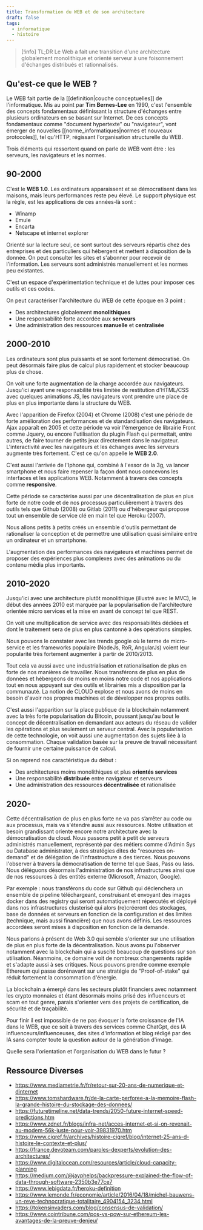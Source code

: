 ```yaml
---
title: Transformation du WEB et de son architecture
draft: false
tags:
  - informatique
  - histoire
---
```


> [!info] TL;DR
> Le Web a fait une transition d'une architecture globalement monolithique et orienté serveur à une foisonnement d'échanges distribués et rationnalisés.

## Qu'est-ce que le WEB ?

Le WEB fait partie de la [[definition|couche conceptuelles]] de l'informatique. Mis au point par **Tim Bernes-Lee** en 1990, c'est l'ensemble des concepts fondamentaux définissant la structure d'échanges entre plusieurs ordinateurs en se basant sur Internet. De ces concepts fondamentaux comme "document hypertexte" ou "navigateur", vont émerger de nouvelles [[norme_informatiques|normes et  nouveaux protocoles]], tel qu'HTTP, régissant l'organisation structurelle du WEB.

Trois éléments qui ressortent quand on parle de WEB vont être : les serveurs, les navigateurs et les normes.

## 90-2000

C'est le **WEB 1.0**. Les ordinateurs apparaissent et se démocratisent dans les maisons, mais leurs performances reste peu élevé. Le support physique est la règle, est les applications de ces années-là sont :

- Winamp
- Emule
- Encarta
- Netscape et internet explorer

Orienté sur la lecture seul, ce sont surtout des serveurs répartis chez des entreprises et des particuliers qui hébergent et mettent à disposition de la donnée. On peut consulter les sites et s'abonner pour recevoir de l'information. Les serveurs sont administrés manuellement et les normes peu existantes.

C'est un espace d'expérimentation technique et de luttes pour imposer ces outils et ces codes.

On peut caractériser l'architecture du WEB de cette époque en 3 point :

- Des architectures globalement **monolithiques**
- Une responsabilité forte accordée aux **serveurs**
- Une administration des ressources **manuelle** et **centralisée**

## 2000-2010

Les ordinateurs sont plus puissants et se sont fortement démocratisé. On peut désormais faire plus de calcul plus rapidement et stocker beaucoup plus de chose.

On voit une forte augmentation de la charge accordée aux navigateurs. Jusqu'ici ayant une responsabilité très limitée de restitution d'HTML/CSS avec quelques animations JS, les navigateurs vont prendre une place de plus en plus importante dans la structure du WEB.

Avec l'apparition de Firefox (2004) et Chrome (2008) c'est une période de forte amélioration des performances et de standardisation des navigateurs. Ajax apparaît en 2005 et cette période va voir l'émergence de librairie Front comme Jquery, ou encore l'utilisation du plugin Flash qui permettait, entre autres, de faire tourner de petits jeux directement dans le navigateur. L'interactivité avec les navigateurs et les échanges avec les serveurs augmente très fortement. C'est ce qu'on appelle le **WEB 2.0**.

C'est aussi l'arrivée de l'Iphone qui, combiné à l'essor de la 3g, va lancer smartphone et nous faire repenser la façon dont nous concevons les interfaces et les applications WEB. Notamment à travers des concepts comme **responsive**.

Cette période se caractérise aussi par une décentralisation de plus en plus forte de notre code et de nos processus particulièrement à travers des outils tels que Github (2008) ou Gitlab (2011) ou d'hébergeur qui propose tout un ensemble de service clé en main tel que Heroku (2007).

Nous allons petits à petits créés un ensemble d'outils permettant de rationaliser la conception et de permettre une utilisation quasi similaire entre un ordinateur et un smartphone.

L'augmentation des performances des navigateurs et machines permet de proposer des expériences plus complexes avec des animations ou du contenu média plus importants.

## 2010-2020

Jusqu'ici avec une architecture plutôt monolithique (illustré avec le MVC), le début des années 2010 est marquée par la popularisation de l'architecture orientée micro services et la mise en avant de concept tel que REST.

On voit une multiplication de service avec des responsabilités dédiées et dont le traitement sera de plus en plus cantonné à des opérations simples.

Nous pouvons le constater avec les trends google où le terme de micro-service et les frameworks populaire (NodeJs, RoR, AngularJs) voient leur popularité très fortement augmenter à partir de 2010/2013.

Tout cela va aussi avec une industrialisation et rationalisation de plus en forte de nos manières de travailler.
Nous transférons de plus en plus de données et hébergeons de moins en moins notre code et nos applications tout en nous appuyant sur des outils et librairies mis a disposition par la communauté.
La notion de CLOUD explose et nous avons de moins en besoin d'avoir nos propres machines et de développer nos propres outils.

C'est aussi l'apparition sur la place publique de la blockchain notamment avec la très forte popularisation du Bitcoin, poussant jusqu'au bout le concept de décentralisation en demandant aux acteurs du réseau de valider les opérations et plus seulement un serveur central.
Avec la popularisation de cette technologie, on voit aussi une augmentation des sujets liée à la consommation. Chaque validation basée sur la preuve de travail nécessitant de fournir une certaine puissance de calcul.

Si on reprend nos caractéristique du début :

- Des architectures moins monolithiques et plus **orientés services**
- Une responsabilité **distribuée** entre navigateur et serveurs
- Une administration des ressources **décentralisée** et rationalisée

## 2020-

Cette décentralisation de plus en plus forte ne va pas s’arrêter au code ou aux processus, mais va s'étendre aussi aux ressources. Notre utilisation et besoin grandissant oriente encore notre architecture avec la démocratisation du cloud. Nous passons petit à petit de serveurs administrés manuellement, représenté par des métiers comme d'Admin Sys ou Database administrator, à des stratégies dites de "resources on-demand" et de délégation de l'infrastructure a des tierces.
Nous pouvons l'observer à travers la démocratisation de terme tel que Saas, Pass ou Iass. Nous déléguons désormais l'administration de nos infrastructures ainsi que de nos ressources à des entités externe (Microsoft, Amazon, Google).

Par exemple : nous transférons du code sur Github qui déclenchera un ensemble de pipeline téléchargeant, construisant et envoyant des images docker dans des registry qui seront automatiquement répercutés et déployé dans nos infrastructures clusterisé qui alors (re)créeront des stockages, base de données et serveurs en fonction de la configuration et des limites (technique, mais aussi financière) que nous avons définis.
Les ressources accordées seront mises à disposition en fonction de la demande.

Nous parlons à présent de Web 3.0 qui semble s'orienter sur une utilisation de plus en plus forte de la décentralisation. Nous avons pu l'observer notamment avec la blockchain qui a suscité beaucoup de questions sur son utilisation. Néanmoins, ce domaine voit de nombreux changements rapide et s'adapte aussi à ses critiques. Nous pouvons prendre comme exemple Ethereum qui passe dorénavant sur une stratégie de "Proof-of-stake" qui réduit fortement la consommation d'énergie.

La blockchain a émergé dans les secteurs plutôt financiers avec notamment les crypto monnaies et étant désormais moins prisé des influenceurs et scam en tout genre, parais s'orienter vers des projets de certification, de sécurité et de traçabilité.

Pour finir il est impossible de ne pas évoquer la forte croissance de l'IA dans le WEB, que ce soit à travers des services comme ChatGpt, des IA influenceurs/influenceuses, des sites d'information et blog rédigé par des IA sans compter toute la question autour de la génération d'image.

Quelle sera l'orientation et l'organisation du WEB dans le futur ?

## Ressource Diverses

- https://www.mediametrie.fr/fr/retour-sur-20-ans-de-numerique-et-dinternet
- https://www.tomshardware.fr/de-la-carte-perforee-a-la-memoire-flash-la-grande-histoire-du-stockage-des-donnees/
- https://futuretimeline.net/data-trends/2050-future-internet-speed-predictions.htm
- https://www.zdnet.fr/blogs/infra-net/acces-internet-et-si-on-revenait-au-modem-56k-juste-pour-voir-39831970.htm
- https://www.cigref.fr/archives/histoire-cigref/blog/internet-25-ans-d-histoire-le-contexte-et-plus/
- https://france.devoteam.com/paroles-dexperts/evolution-des-architectures/
- https://www.digitalocean.com/resources/article/cloud-capacity-planning
- https://medium.com/@jayphelps/backpressure-explained-the-flow-of-data-through-software-2350b3e77ce7
- https://www.lebigdata.fr/heroku-definition
- https://www.lemonde.fr/economie/article/2016/04/18/michel-bauwens-un-reve-technocratique-totalitaire_4904154_3234.html
- https://tokensinvaders.com/blog/consensus-de-validation/
- https://www.cointribune.com/pos-vs-pow-sur-ethereum-les-avantages-de-la-preuve-denjeu/
